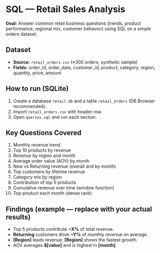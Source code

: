 # SQL — Retail Sales Analysis

**Goal:** Answer common retail business questions (trends, product performance, regional mix, customer behavior) using SQL on a simple orders dataset.

## Dataset
- **Source:** `retail_orders.csv` (≈300 orders; synthetic sample)
- **Fields:** order_id, order_date, customer_id, product, category, region, quantity, price, amount

## How to run (SQLite)
1. Create a database `retail.db` and a table `retail_orders` (DB Browser recommended).
2. Import `retail_orders.csv` with header row.
3. Open `queries.sql` and run each section.

## Key Questions Covered
1. Monthly revenue trend  
2. Top 10 products by revenue  
3. Revenue by region and month  
4. Average order value (AOV) by month  
5. New vs Returning revenue (overall and by month)  
6. Top customers by lifetime revenue  
7. Category mix by region  
8. Contribution of top 5 products  
9. Cumulative revenue over time (window function)  
10. Top product each month (dense rank)

## Findings (example — replace with your actual results)
- Top 5 products contribute **~X%** of total revenue.
- **Returning** customers drive **~Y%** of monthly revenue on average.
- **[Region]** leads revenue; **[Region]** shows the fastest growth.
- AOV averages **$[value]** and is highest in **[month]**.

